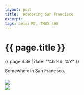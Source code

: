 ```yaml
---
layout: post
title:  Wondering San Francisco
excerpt: 
tags: Leica M7, TMAX 400
---
```




{{ page.title }}
================
<div class="pdate"> {{ page.date | date: "%b %d, %Y" }} </div>


<div class="row">
<div class="col-xs-12">
<p>
Somewhere in San Francisco. 

<div class="row row-centered">

<div id="demo6" class="flex-images" style="padding-top:0.5em;">

<div class="item" data-w="415" data-h="600">
	<div class="img"><a href="{{ site.url }}/images/photos/sf1/t-tAA017.jpg"><img src="{{ site.url }}/images/blank.gif" data-src="{{ site.url }}/images/photos/sf1/st-bord-tAA017.jpg"></a></div>
</div>
<div class="item" data-w="600" data-h="414">
	<div class="img"><a href="{{ site.url }}/images/photos/sf1/t-tAA018.jpg"><img src="{{ site.url }}/images/blank.gif" data-src="{{ site.url }}/images/photos/sf1/st-bord-tAA018.jpg"></a></div>
</div>
</div>



</div>
</div>
</div>

<script>
$('#demo6').flexImages({ rowHeight:600 , truncate: 0});
</script>








<!-- Ends op most -->
